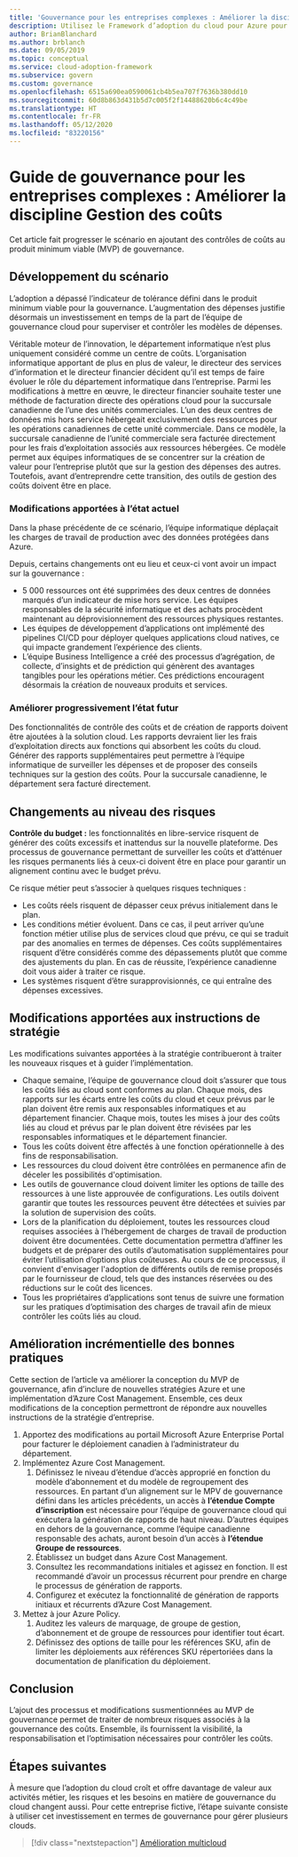 ```yaml
---
title: 'Gouvernance pour les entreprises complexes : Améliorer la discipline Gestion des coûts'
description: Utilisez le Framework d’adoption du cloud pour Azure pour savoir comment ajouter des contrôles de coût à un produit minimum viable (MVP, minimum viable product) de gouvernance.
author: BrianBlanchard
ms.author: brblanch
ms.date: 09/05/2019
ms.topic: conceptual
ms.service: cloud-adoption-framework
ms.subservice: govern
ms.custom: governance
ms.openlocfilehash: 6515a690ea0590061cb4b5ea707f7636b380dd10
ms.sourcegitcommit: 60d8b863d431b5d7c005f2f14488620b6c4c49be
ms.translationtype: HT
ms.contentlocale: fr-FR
ms.lasthandoff: 05/12/2020
ms.locfileid: "83220156"
---
```

# <a name="governance-guide-for-complex-enterprises-improve-the-cost-management-discipline"></a>Guide de gouvernance pour les entreprises complexes : Améliorer la discipline Gestion des coûts

Cet article fait progresser le scénario en ajoutant des contrôles de coûts au produit minimum viable (MVP) de gouvernance.

## <a name="advancing-the-narrative"></a>Développement du scénario

L’adoption a dépassé l’indicateur de tolérance défini dans le produit minimum viable pour la gouvernance. L’augmentation des dépenses justifie désormais un investissement en temps de la part de l’équipe de gouvernance cloud pour superviser et contrôler les modèles de dépenses.

Véritable moteur de l’innovation, le département informatique n’est plus uniquement considéré comme un centre de coûts. L’organisation informatique apportant de plus en plus de valeur, le directeur des services d’information et le directeur financier décident qu’il est temps de faire évoluer le rôle du département informatique dans l’entreprise. Parmi les modifications à mettre en œuvre, le directeur financier souhaite tester une méthode de facturation directe des opérations cloud pour la succursale canadienne de l’une des unités commerciales. L’un des deux centres de données mis hors service hébergeait exclusivement des ressources pour les opérations canadiennes de cette unité commerciale. Dans ce modèle, la succursale canadienne de l’unité commerciale sera facturée directement pour les frais d’exploitation associés aux ressources hébergées. Ce modèle permet aux équipes informatiques de se concentrer sur la création de valeur pour l’entreprise plutôt que sur la gestion des dépenses des autres. Toutefois, avant d’entreprendre cette transition, des outils de gestion des coûts doivent être en place.

### <a name="changes-in-the-current-state"></a>Modifications apportées à l’état actuel

Dans la phase précédente de ce scénario, l’équipe informatique déplaçait les charges de travail de production avec des données protégées dans Azure.

Depuis, certains changements ont eu lieu et ceux-ci vont avoir un impact sur la gouvernance :

- 5 000 ressources ont été supprimées des deux centres de données marqués d’un indicateur de mise hors service. Les équipes responsables de la sécurité informatique et des achats procèdent maintenant au déprovisionnement des ressources physiques restantes.
- Les équipes de développement d’applications ont implémenté des pipelines CI/CD pour déployer quelques applications cloud natives, ce qui impacte grandement l’expérience des clients.
- L’équipe Business Intelligence a créé des processus d’agrégation, de collecte, d’insights et de prédiction qui génèrent des avantages tangibles pour les opérations métier. Ces prédictions encouragent désormais la création de nouveaux produits et services.

### <a name="incrementally-improve-the-future-state"></a>Améliorer progressivement l’état futur

Des fonctionnalités de contrôle des coûts et de création de rapports doivent être ajoutées à la solution cloud. Les rapports devraient lier les frais d’exploitation directs aux fonctions qui absorbent les coûts du cloud. Générer des rapports supplémentaires peut permettre à l’équipe informatique de surveiller les dépenses et de proposer des conseils techniques sur la gestion des coûts. Pour la succursale canadienne, le département sera facturé directement.

## <a name="changes-in-risk"></a>Changements au niveau des risques

**Contrôle du budget :** les fonctionnalités en libre-service risquent de générer des coûts excessifs et inattendus sur la nouvelle plateforme. Des processus de gouvernance permettant de surveiller les coûts et d’atténuer les risques permanents liés à ceux-ci doivent être en place pour garantir un alignement continu avec le budget prévu.

Ce risque métier peut s’associer à quelques risques techniques :

- Les coûts réels risquent de dépasser ceux prévus initialement dans le plan.
- Les conditions métier évoluent. Dans ce cas, il peut arriver qu’une fonction métier utilise plus de services cloud que prévu, ce qui se traduit par des anomalies en termes de dépenses. Ces coûts supplémentaires risquent d’être considérés comme des dépassements plutôt que comme des ajustements du plan. En cas de réussite, l’expérience canadienne doit vous aider à traiter ce risque.
- Les systèmes risquent d’être surapprovisionnés, ce qui entraîne des dépenses excessives.

## <a name="changes-to-the-policy-statements"></a>Modifications apportées aux instructions de stratégie

Les modifications suivantes apportées à la stratégie contribueront à traiter les nouveaux risques et à guider l’implémentation.

- Chaque semaine, l’équipe de gouvernance cloud doit s’assurer que tous les coûts liés au cloud sont conformes au plan. Chaque mois, des rapports sur les écarts entre les coûts du cloud et ceux prévus par le plan doivent être remis aux responsables informatiques et au département financier. Chaque mois, toutes les mises à jour des coûts liés au cloud et prévus par le plan doivent être révisées par les responsables informatiques et le département financier.
- Tous les coûts doivent être affectés à une fonction opérationnelle à des fins de responsabilisation.
- Les ressources du cloud doivent être contrôlées en permanence afin de déceler les possibilités d'optimisation.
- Les outils de gouvernance cloud doivent limiter les options de taille des ressources à une liste approuvée de configurations. Les outils doivent garantir que toutes les ressources peuvent être détectées et suivies par la solution de supervision des coûts.
- Lors de la planification du déploiement, toutes les ressources cloud requises associées à l’hébergement de charges de travail de production doivent être documentées. Cette documentation permettra d’affiner les budgets et de préparer des outils d’automatisation supplémentaires pour éviter l’utilisation d’options plus coûteuses. Au cours de ce processus, il convient d'envisager l'adoption de différents outils de remise proposés par le fournisseur de cloud, tels que des instances réservées ou des réductions sur le coût des licences.
- Tous les propriétaires d’applications sont tenus de suivre une formation sur les pratiques d’optimisation des charges de travail afin de mieux contrôler les coûts liés au cloud.

## <a name="incremental-improvement-of-the-best-practices"></a>Amélioration incrémentielle des bonnes pratiques

Cette section de l’article va améliorer la conception du MVP de gouvernance, afin d’inclure de nouvelles stratégies Azure et une implémentation d’Azure Cost Management. Ensemble, ces deux modifications de la conception permettront de répondre aux nouvelles instructions de la stratégie d’entreprise.

1. Apportez des modifications au portail Microsoft Azure Enterprise Portal pour facturer le déploiement canadien à l’administrateur du département.
2. Implémentez Azure Cost Management.
    1. Définissez le niveau d’étendue d’accès approprié en fonction du modèle d’abonnement et du modèle de regroupement des ressources. En partant d’un alignement sur le MPV de gouvernance défini dans les articles précédents, un accès à **l’étendue Compte d’inscription** est nécessaire pour l’équipe de gouvernance cloud qui exécutera la génération de rapports de haut niveau. D’autres équipes en dehors de la gouvernance, comme l’équipe canadienne responsable des achats, auront besoin d’un accès à **l’étendue Groupe de ressources**.
    2. Établissez un budget dans Azure Cost Management.
    3. Consultez les recommandations initiales et agissez en fonction. Il est recommandé d’avoir un processus récurrent pour prendre en charge le processus de génération de rapports.
    4. Configurez et exécutez la fonctionnalité de génération de rapports initiaux et récurrents d’Azure Cost Management.
3. Mettez à jour Azure Policy.
    1. Auditez les valeurs de marquage, de groupe de gestion, d’abonnement et de groupe de ressources pour identifier tout écart.
    2. Définissez des options de taille pour les références SKU, afin de limiter les déploiements aux références SKU répertoriées dans la documentation de planification du déploiement.

## <a name="conclusion"></a>Conclusion

L’ajout des processus et modifications susmentionnées au MVP de gouvernance permet de traiter de nombreux risques associés à la gouvernance des coûts. Ensemble, ils fournissent la visibilité, la responsabilisation et l’optimisation nécessaires pour contrôler les coûts.

## <a name="next-steps"></a>Étapes suivantes

À mesure que l’adoption du cloud croît et offre davantage de valeur aux activités métier, les risques et les besoins en matière de gouvernance du cloud changent aussi. Pour cette entreprise fictive, l’étape suivante consiste à utiliser cet investissement en termes de gouvernance pour gérer plusieurs clouds.

> [!div class="nextstepaction"]
> [Amélioration multicloud](./multicloud-improvement.md)
